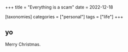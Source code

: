 +++
title = "Everything is a scam"
date = 2022-12-18

[taxonomies]
categories = ["personal"]
tags = ["life"]
+++

## yo

Merry Christmas.